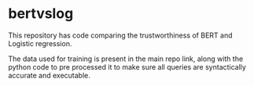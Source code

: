# bertvslog
This repository has code comparing the trustworthiness of BERT and Logistic regression. 


The data used for training is present in the main repo link, along with the python code to pre processed it to make sure all queries are syntactically accurate and executable.
